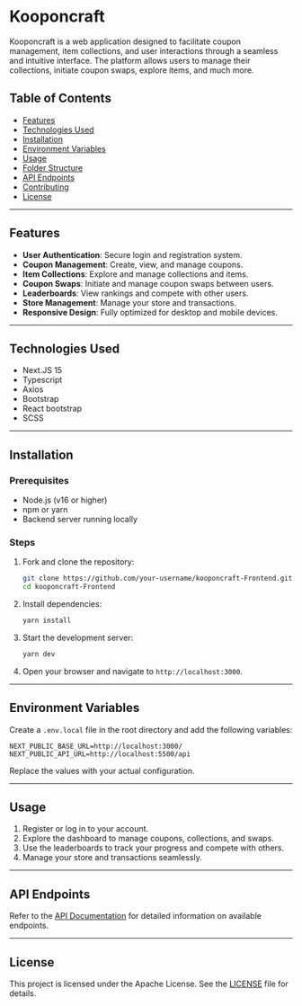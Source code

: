 # Kooponcraft

Kooponcraft is a web application designed to facilitate coupon management, item collections, and user interactions through a seamless and intuitive interface. The platform allows users to manage their collections, initiate coupon swaps, explore items, and much more.

## Table of Contents

- [Features](#features)
- [Technologies Used](#technologies-used)
- [Installation](#installation)
- [Environment Variables](#environment-variables)
- [Usage](#usage)
- [Folder Structure](#folder-structure)
- [API Endpoints](#api-endpoints)
- [Contributing](#contributing)
- [License](#license)

---

## Features

- **User Authentication**: Secure login and registration system.
- **Coupon Management**: Create, view, and manage coupons.
- **Item Collections**: Explore and manage collections and items.
- **Coupon Swaps**: Initiate and manage coupon swaps between users.
- **Leaderboards**: View rankings and compete with other users.
- **Store Management**: Manage your store and transactions.
- **Responsive Design**: Fully optimized for desktop and mobile devices.

---

## Technologies Used

- Next.JS 15
- Typescript
- Axios
- Bootstrap
- React bootstrap
- SCSS

---

## Installation

### Prerequisites

- Node.js (v16 or higher)
- npm or yarn
- Backend server running locally

### Steps

1. Fork and clone the repository:
    ```bash
    git clone https://github.com/your-username/kooponcraft-Frontend.git
    cd kooponcraft-Frontend
    ```

2. Install dependencies:
    ```bash
    yarn install
    ```

3. Start the development server:
    ```bash
    yarn dev
    ```

4. Open your browser and navigate to `http://localhost:3000`.

---

## Environment Variables

Create a `.env.local` file in the root directory and add the following variables:

```env
NEXT_PUBLIC_BASE_URL=http://localhost:3000/
NEXT_PUBLIC_API_URL=http://localhost:5500/api
```

Replace the values with your actual configuration.

---

## Usage

1. Register or log in to your account.
2. Explore the dashboard to manage coupons, collections, and swaps.
3. Use the leaderboards to track your progress and compete with others.
4. Manage your store and transactions seamlessly.

---

## API Endpoints

Refer to the [API Documentation](https://github.com/kooponcraft/kooponcraft) for detailed information on available endpoints.

---

## License

This project is licensed under the Apache License. See the [LICENSE](LICENSE) file for details.